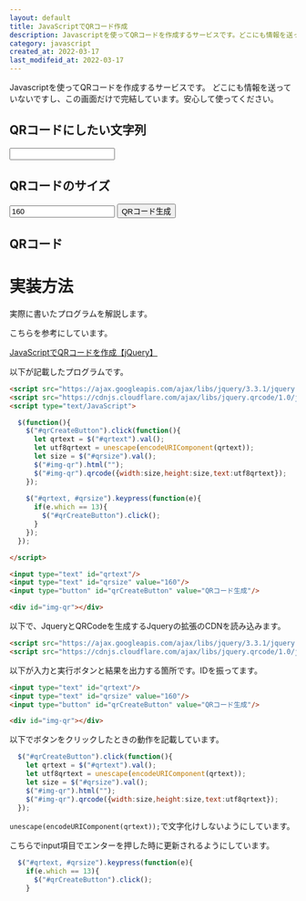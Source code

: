 ```yaml
---
layout: default
title: JavaScriptでQRコード作成
description: Javascriptを使ってQRコードを作成するサービスです。どこにも情報を送っていないですし、この画面だけで完結しています。安心して使ってください。
category: javascript
created_at: 2022-03-17
last_modifeid_at: 2022-03-17
---
```


<script src="https://cdnjs.cloudflare.com/ajax/libs/jquery.qrcode/1.0/jquery.qrcode.min.js"></script> 
<script type="text/JavaScript">

  $(function(){   
    $("#qrCreateButton").click(function(){
      let qrtext = $("#qrtext").val();
      let utf8qrtext = unescape(encodeURIComponent(qrtext));
      let size = $("#qrsize").val();
      $("#img-qr").html("");
      $("#img-qr").qrcode({width:size,height:size,text:utf8qrtext}); 
    });

    $("#qrtext, #qrsize").keypress(function(e){
      if(e.which == 13){
        $("#qrCreateButton").click();
      }
    });
  });

</script>

Javascriptを使ってQRコードを作成するサービスです。
どこにも情報を送っていないですし、この画面だけで完結しています。安心して使ってください。

## QRコードにしたい文字列

<input type="text" id="qrtext"/>

## QRコードのサイズ

<input type="text" id="qrsize" value="160"/>

<input type="button" id="qrCreateButton" value="QRコード生成"/>

## QRコード

<div id="img-qr"></div>

# 実装方法

実際に書いたプログラムを解説します。

こちらを参考にしています。

[JavaScriptでQRコードを作成【jQuery】](https://onoredekaiketsu.com/create-qr-code-with-javascript/)

以下が記載したプログラムです。
```HTML
<script src="https://ajax.googleapis.com/ajax/libs/jquery/3.3.1/jquery.min.js"></script>
<script src="https://cdnjs.cloudflare.com/ajax/libs/jquery.qrcode/1.0/jquery.qrcode.min.js"></script> 
<script type="text/JavaScript">

  $(function(){   
    $("#qrCreateButton").click(function(){
      let qrtext = $("#qrtext").val();
      let utf8qrtext = unescape(encodeURIComponent(qrtext));
      let size = $("#qrsize").val();
      $("#img-qr").html("");
      $("#img-qr").qrcode({width:size,height:size,text:utf8qrtext}); 
    });
    
    $("#qrtext, #qrsize").keypress(function(e){
      if(e.which == 13){
        $("#qrCreateButton").click();
      }
    });
  });

</script>

<input type="text" id="qrtext"/>
<input type="text" id="qrsize" value="160"/>
<input type="button" id="qrCreateButton" value="QRコード生成"/>

<div id="img-qr"></div>
```

以下で、JqueryとQRCodeを生成するJqueryの拡張のCDNを読み込みます。
```Html
<script src="https://ajax.googleapis.com/ajax/libs/jquery/3.3.1/jquery.min.js"></script>
<script src="https://cdnjs.cloudflare.com/ajax/libs/jquery.qrcode/1.0/jquery.qrcode.min.js"></script> 
```

以下が入力と実行ボタンと結果を出力する箇所です。IDを振ってます。
```Html
<input type="text" id="qrtext"/>
<input type="text" id="qrsize" value="160"/>
<input type="button" id="qrCreateButton" value="QRコード生成"/>

<div id="img-qr"></div>
```

以下でボタンをクリックしたときの動作を記載しています。
```Javascript
  $("#qrCreateButton").click(function(){
    let qrtext = $("#qrtext").val();
    let utf8qrtext = unescape(encodeURIComponent(qrtext));
    let size = $("#qrsize").val();
    $("#img-qr").html("");
    $("#img-qr").qrcode({width:size,height:size,text:utf8qrtext}); 
  });
```

`unescape(encodeURIComponent(qrtext));`で文字化けしないようにしています。

こちらでinput項目でエンターを押した時に更新されるようにしています。
```Javascript
  $("#qrtext, #qrsize").keypress(function(e){
    if(e.which == 13){
      $("#qrCreateButton").click();
    }
```